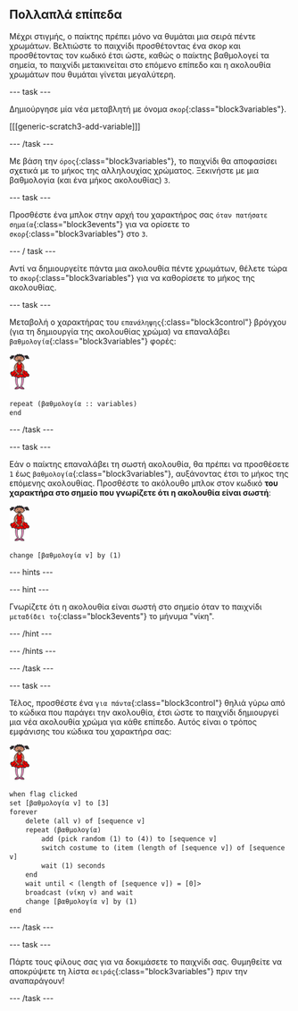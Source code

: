 ## Πολλαπλά επίπεδα

Μέχρι στιγμής, ο παίκτης πρέπει μόνο να θυμάται μια σειρά πέντε χρωμάτων. Βελτιώστε το παιχνίδι προσθέτοντας ένα σκορ και προσθέτοντας τον κωδικό έτσι ώστε, καθώς ο παίκτης βαθμολογεί τα σημεία, το παιχνίδι μετακινείται στο επόμενο επίπεδο και η ακολουθία χρωμάτων που θυμάται γίνεται μεγαλύτερη.

--- task ---

Δημιούργησε μία νέα μεταβλητή με όνομα `σκορ`{:class="block3variables"}.

[[[generic-scratch3-add-variable]]]

--- /task ---

Με βάση την `όρος`{:class="block3variables"}, το παιχνίδι θα αποφασίσει σχετικά με το μήκος της αλληλουχίας χρώματος. Ξεκινήστε με μια βαθμολογία (και ένα μήκος ακολουθίας) `3`.

--- task ---

Προσθέστε ένα μπλοκ στην αρχή του χαρακτήρος σας `όταν πατήσατε σημαία`{:class="block3events"} για να ορίσετε το `σκορ`{:class="block3variables"} στο `3`.

--- / task ---

Αντί να δημιουργείτε πάντα μια ακολουθία πέντε χρωμάτων, θέλετε τώρα το `σκορ`{:class="block3variables"} για να καθορίσετε το μήκος της ακολουθίας.

--- task ---

Μεταβολή ο χαρακτήρας του `επανάληψης`{:class="block3control"} βρόγχου (για τη δημιουργία της ακολουθίας χρώμα) να επαναλάβει `βαθμολογία`{:class="block3variables"} φορές:

![αντικείμενο](images/ballerina.png)

```blocks3
repeat (βαθμολογία :: variables)
end
```

--- /task ---

--- task ---

Εάν ο παίκτης επαναλάβει τη σωστή ακολουθία, θα πρέπει να προσθέσετε `1` έως `βαθμολογία`{:class="block3variables"}, αυξάνοντας έτσι το μήκος της επόμενης ακολουθίας. Προσθέστε το ακόλουθο μπλοκ στον κωδικό **του χαρακτήρα στο σημείο που γνωρίζετε ότι η ακολουθία είναι σωστή**:

![αντικείμενο](images/ballerina.png)

```blocks3
change [βαθμολογία v] by (1)
```

--- hints ---

--- hint ---

Γνωρίζετε ότι η ακολουθία είναι σωστή στο σημείο όταν το παιχνίδι `μεταδίδει το`{:class="block3events"} το μήνυμα "νίκη".

--- /hint ---

--- /hints ---

--- /task ---

--- task ---

Τέλος, προσθέστε ένα `για πάντα`{:class="block3control"} θηλιά γύρω από το κώδικα που παράγει την ακολουθία, έτσι ώστε το παιχνίδι δημιουργεί μια νέα ακολουθία χρώμα για κάθε επίπεδο. Αυτός είναι ο τρόπος εμφάνισης του κώδικα του χαρακτήρα σας:

![μπαλλαρίνα](images/ballerina.png)

```blocks3
when flag clicked
set [βαθμολογία v] to [3]
forever
	delete (all v) of [sequence v]
	repeat (βαθμολογία)
		add (pick random (1) to (4)) to [sequence v]
		switch costume to (item (length of [sequence v]) of [sequence v]
		wait (1) seconds
	end
	wait until < (length of [sequence v]) = [0]>
	broadcast (νίκη v) and wait
	change [βαθμολογία v] by (1)
end
```

--- /task ---

--- task ---

Πάρτε τους φίλους σας για να δοκιμάσετε το παιχνίδι σας. Θυμηθείτε να αποκρύψετε τη λίστα `σειράς`{:class="block3variables"} πριν την αναπαράγουν!

--- /task ---